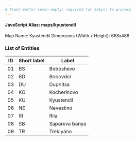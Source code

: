 ```yaml
---
# Front matter (even empty) required for Jekyll to process
---
```


#### JavaScript Alias: maps/kyustendil

Map Name: Kyustendil
Dimensions (Width x Height): 688x486





### List of Entities

ID | Short label | Label
---|---|---|
01|BS|Boboshevo
02|BD|Bobovdol
03|DU|Dupnitsa
04|KO|Kocherinovo
05|KU|Kyustendil
06|NE|Nevestino
07|RI|Rila
08|SB|Sapareva banya
09|TR|Treklyano

